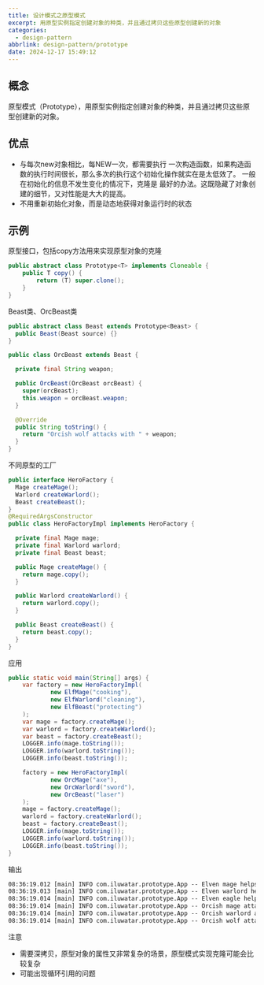 ```yaml
---
title: 设计模式之原型模式
excerpt: 用原型实例指定创建对象的种类，并且通过拷贝这些原型创建新的对象
categories:
  - design-pattern
abbrlink: design-pattern/prototype
date: 2024-12-17 15:49:12
---
```

## 概念

原型模式（Prototype），用原型实例指定创建对象的种类，并且通过拷贝这些原型创建新的对象。

## 优点

- 与每次new对象相比，每NEW一次，都需要执行 一次构造函数，如果构造函数的执行时间很长，那么多次的执行这个初始化操作就实在是太低效了。 一般在初始化的信息不发生变化的情况下，克隆是 最好的办法。这既隐藏了对象创建的细节，又对性能是大大的提高。
- 不用重新初始化对象，而是动态地获得对象运行时的状态

## 示例

原型接口，包括copy方法用来实现原型对象的克隆

```java
public abstract class Prototype<T> implements Cloneable {
    public T copy() {
        return (T) super.clone();
    }
}
```

Beast类、OrcBeast类

```java
public abstract class Beast extends Prototype<Beast> {
  public Beast(Beast source) {}
}

public class OrcBeast extends Beast {

  private final String weapon;

  public OrcBeast(OrcBeast orcBeast) {
    super(orcBeast);
    this.weapon = orcBeast.weapon;
  }

  @Override
  public String toString() {
    return "Orcish wolf attacks with " + weapon;
  }
}

```

不同原型的工厂

```java
public interface HeroFactory {
  Mage createMage();
  Warlord createWarlord();
  Beast createBeast();
}
@RequiredArgsConstructor
public class HeroFactoryImpl implements HeroFactory {

  private final Mage mage;
  private final Warlord warlord;
  private final Beast beast;

  public Mage createMage() {
    return mage.copy();
  }

  public Warlord createWarlord() {
    return warlord.copy();
  }

  public Beast createBeast() {
    return beast.copy();
  }
}
```

应用

```java
public static void main(String[] args) {
    var factory = new HeroFactoryImpl(
            new ElfMage("cooking"),
            new ElfWarlord("cleaning"),
            new ElfBeast("protecting")
    );
    var mage = factory.createMage();
    var warlord = factory.createWarlord();
    var beast = factory.createBeast();
    LOGGER.info(mage.toString());
    LOGGER.info(warlord.toString());
    LOGGER.info(beast.toString());

    factory = new HeroFactoryImpl(
            new OrcMage("axe"),
            new OrcWarlord("sword"),
            new OrcBeast("laser")
    );
    mage = factory.createMage();
    warlord = factory.createWarlord();
    beast = factory.createBeast();
    LOGGER.info(mage.toString());
    LOGGER.info(warlord.toString());
    LOGGER.info(beast.toString());
}

```

输出

```txt
08:36:19.012 [main] INFO com.iluwatar.prototype.App -- Elven mage helps in cooking
08:36:19.013 [main] INFO com.iluwatar.prototype.App -- Elven warlord helps in cleaning
08:36:19.014 [main] INFO com.iluwatar.prototype.App -- Elven eagle helps in protecting
08:36:19.014 [main] INFO com.iluwatar.prototype.App -- Orcish mage attacks with axe
08:36:19.014 [main] INFO com.iluwatar.prototype.App -- Orcish warlord attacks with sword
08:36:19.014 [main] INFO com.iluwatar.prototype.App -- Orcish wolf attacks with laser
```

注意

- 需要深拷贝，原型对象的属性又非常复杂的场景，原型模式实现克隆可能会比较复杂
- 可能出现循环引用的问题
